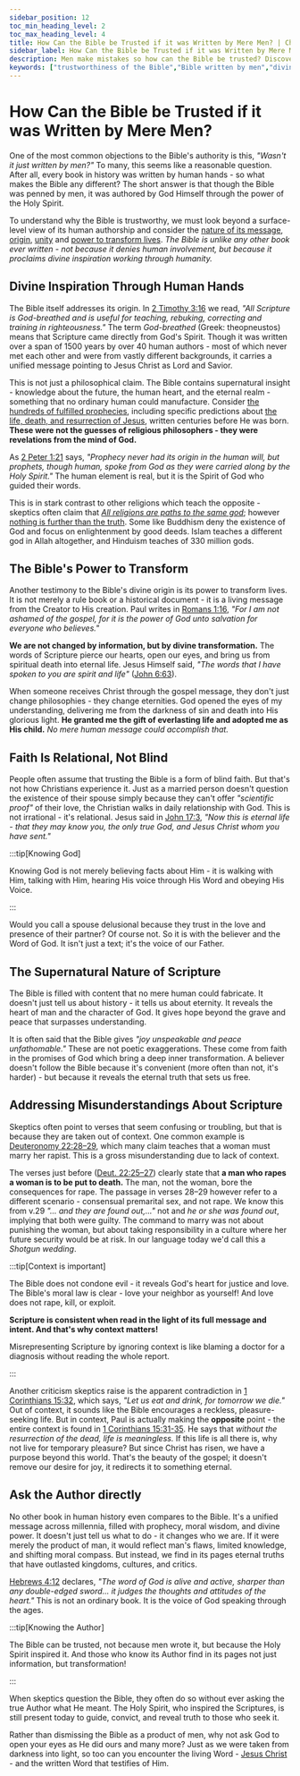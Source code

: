 ```yaml
---
sidebar_position: 12
toc_min_heading_level: 2
toc_max_heading_level: 4
title: How Can the Bible be Trusted if it was Written by Mere Men? | Christian Apologetics
sidebar_label: How Can the Bible be Trusted if it was Written by Mere Men?
description: Men make mistakes so how can the Bible be trusted? Discover why the Bible's true Author is the Holy Spirit and how its supernatural power and internal consistency prove its divine origin.
keywords: ["trustworthiness of the Bible","Bible written by men","divine inspiration","Holy Spirit","Bible and truth","supernatural Bible","gospel power","biblical context","Holy Scripture"]
---
```


# How Can the Bible be Trusted if it was Written by Mere Men?

One of the most common objections to the Bible's authority is this, *"Wasn't it just written by men?"*
To many, this seems like a reasonable question. After all, every book in history was written by human
hands - so what makes the Bible any different? The short answer is that though the Bible was penned by
men, it was authored by God Himself through the power of the Holy Spirit.

To understand why the Bible is trustworthy, we must look beyond a surface-level view of its human authorship and consider
the [nature of its message](../../bible/origins/distinctive-character.md),
[origin](../../bible/origins/crafted-and-inscribed.mdx),
[unity](../../bible/origins/survival-and-resiliency.md)
and [power to transform lives](../../bible/origins/impact-on-civilization.md). *The Bible is unlike any other book
ever written - not because it denies human involvement, but because it proclaims divine inspiration working through humanity.*

## Divine Inspiration Through Human Hands

The Bible itself addresses its origin. In
[2 Timothy 3:16](https://www.biblegateway.com/passage/?search=2%20Timothy%203%3A16&version=NKJV) we read, *"All Scripture is
God-breathed and is useful for teaching, rebuking, correcting and training in righteousness."* The term *God-breathed*
(Greek: theopneustos) means that Scripture came directly from God's Spirit. Though it was written over a span of 1500 years
by over 40 human authors - most of which never met each other and were from vastly different backgrounds, it carries a
unified message pointing to Jesus Christ as Lord and Savior.

This is not just a philosophical claim. The Bible contains supernatural insight - knowledge about the future, the human heart,
and the eternal realm - something that no ordinary human could manufacture. Consider
[the hundreds of fulfilled prophecies](../../bible/credibility/prophecies-fulfilled.md), including specific predictions about
[the life, death, and resurrection of Jesus](../../jesus/crediblilty/prophecies-fulfilled.md), written centuries before He was
born. **These were not the guesses of religious philosophers - they were revelations from the mind of God.**

As [2 Peter 1:21](https://www.biblegateway.com/passage/?search=2%20peter%201%3A21&version=NKJV) says, *"Prophecy never had its
origin in the human will, but prophets, though human, spoke from God as they were carried along by the Holy Spirit."* The human
element is real, but it is the Spirit of God who guided their words.

This is in stark contrast to other religions which teach the opposite - skeptics often claim that *[All religions are paths to
the same god](./arent-all-religions-paths-to-the-same-god.md)*; however [nothing is further than the truth](./arent-all-religions-paths-to-the-same-god.md#the-nature-of-god---personal-vs-impersonal). Some like Buddhism deny the existence of God and focus on enlightenment
by good deeds. Islam teaches a different god in Allah altogether, and Hinduism teaches of 330 million gods.

## The Bible's Power to Transform

Another testimony to the Bible's divine origin is its power to transform lives. It is not merely a rule book or a historical
document - it is a living message from the Creator to His creation. Paul writes in
[Romans 1:16](https://www.biblegateway.com/passage/?search=rom%201%3A16&version=NKJV), *"For I am not ashamed of the gospel,
for it is the power of God unto salvation for everyone who believes."*

**We are not changed by information, but by divine transformation.** The words of Scripture pierce our hearts, open our eyes,
and bring us from spiritual death into eternal life. Jesus Himself said, *"The words that I have spoken to you are spirit and
life"* ([John 6:63](https://www.biblegateway.com/passage/?search=john%206%3A63&version=NKJV)).

When someone receives Christ through the gospel message, they don't just change philosophies - they change eternities. God
opened the eyes of my understanding, delivering me from the darkness of sin and death into His glorious light. **He granted me
the gift of everlasting life and adopted me as His child.** *No mere human message could accomplish that.*

## Faith Is Relational, Not Blind

People often assume that trusting the Bible is a form of blind faith. But that's not how Christians experience it. Just as
a married person doesn't question the existence of their spouse simply because they can't offer *"scientific proof"* of
their love, the Christian walks in daily relationship with God. This is not irrational - it's relational. Jesus said in
[John 17:3](https://www.biblegateway.com/passage/?search=john%2017%3A3&version=NKJV), *"Now this is eternal life - that
they may know you, the only true God, and Jesus Christ whom you have sent."*

:::tip[Knowing God]

Knowing God is not merely believing facts about Him - it is walking with Him, talking with Him, hearing His voice through His Word
and obeying His Voice.

:::

Would you call a spouse delusional because they trust in the love and presence of their partner? Of course not. So it is
with the believer and the Word of God. It isn't just a text; it's the voice of our Father.

## The Supernatural Nature of Scripture

The Bible is filled with content that no mere human could fabricate. It doesn't just tell us about history - it tells
us about eternity. It reveals the heart of man and the character of God. It gives hope beyond the grave and peace that
surpasses understanding.

It is often said that the Bible gives *"joy unspeakable and peace unfathomable."* These are not poetic exaggerations.
These come from faith in the promises of God which bring a deep inner transformation. A believer doesn't follow the
Bible because it's convenient (more often than not, it's harder) - but because it reveals the eternal truth that
sets us free.

## Addressing Misunderstandings About Scripture

Skeptics often point to verses that seem confusing or troubling, but that is because they are taken out of context.
One common example is [Deuteronomy 22:28–29](https://www.biblegateway.com/passage/?search=deut%2022%3A28-29&version=NKJV),
which many claim teaches that a woman must marry her rapist. This is a gross misunderstanding due to lack of context.

The verses just before ([Deut. 22:25–27](https://www.biblegateway.com/passage/?search=deut%2022%3A25-27&version=NKJV))
clearly state that **a man who rapes a woman is to be put to death.** The man, not the woman, bore the consequences for
rape. The passage in verses 28–29 however refer to a different scenario - consensual premarital sex, and not rape. We know
this from v.29 *"... and they are found out,..."* not and *he or she was found out*, implying that both were guilty. The
command to marry was not about punishing the woman, but about taking responsibility in a culture where her future
security would be at risk. In our language today we'd call this a *Shotgun wedding*. 

:::tip[Context is important]

The Bible does not condone evil - it reveals God's heart for justice and love. The Bible's moral law is
clear - love your neighbor as yourself! And love does not rape, kill, or exploit. 

**Scripture is consistent when read in the light of its full message and intent. And that's why context matters!**

Misrepresenting Scripture by ignoring context is like blaming a doctor for a diagnosis without reading the whole report.

:::

Another criticism skeptics raise is the apparent contradiction in
[1 Corinthians 15:32](https://www.biblegateway.com/passage/?search=1%20Corinthians%2015%3A32&version=NKJV), which says,
*"Let us eat and drink, for tomorrow we die."* Out of context, it sounds like the Bible encourages a reckless,
pleasure-seeking life. But in context, Paul is actually making the **opposite** point - the entire context is found in
[1 Corinthians 15:31-35](https://www.biblegateway.com/passage/?search=1%20Corinthians%2015%3A31-35&version=NKJV). He
says that *without the resurrection of the dead, life is meaningless.* If this life is all there is, why not live for
temporary pleasure? But since Christ has risen, we have a purpose beyond this world. That's the beauty of the gospel; 
it doesn't remove our desire for joy, it redirects it to something eternal.

## Ask the Author directly

No other book in human history even compares to the Bible. It's a unified message across millennia, filled with
prophecy, moral wisdom, and divine power. It doesn't just tell us what to do - it changes who we are. If it were merely
the product of man, it would reflect man's flaws, limited knowledge, and shifting moral compass. But instead, we find in
its pages eternal truths that have outlasted kingdoms, cultures, and critics.

[Hebrews 4:12](https://www.biblegateway.com/passage/?search=heb%204%3A12&version=NKJV) declares, *"The word of God is alive
and active, sharper than any double-edged sword... it judges the thoughts and attitudes of the heart."* 
This is not an ordinary book. It is the voice of God speaking through the ages.

:::tip[Knowing the Author]

The Bible can be trusted, not because men wrote it, but because the Holy Spirit inspired it. And those who know its Author
find in its pages not just information, but transformation!

:::

When skeptics question the Bible, they often do so without ever asking the true Author what He meant. The Holy Spirit, who
inspired the Scriptures, is still present today to guide, convict, and reveal truth to those who seek it.

Rather than dismissing the Bible as a product of men, why not ask God to open your eyes as He did ours and many more? Just as
we were taken from darkness into light, so too can you encounter the living
Word - [Jesus Christ](../../jesus/because-he-lives/i-can-face-tomorrow.md) - and the written Word that
testifies of Him.
